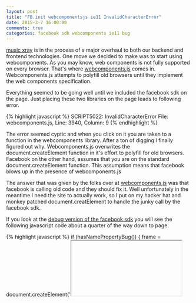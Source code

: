 ```yaml
---
layout: post
title: "FB.init webcomponentsjs ie11 InvalidCharacterError"
date: 2015-3-7 16:00:00
comments: true
categories: facebook sdk webcomponents ie11 bug 
---
```


[music xray](https://www.musicxray.com) is in the process of a major overhaul to both our backend and frontend technologies.  One move we decided to make was to start using webcomponents.  As you may know, web components is not fully supported on every browser.  That's where [webcomponents.js](https://github.com/webcomponents/webcomponentsjs) comes in.  Webcomponents.js attempts to polyfill old browsers until they implement the web components specification.

Everything seemed to be going well until we included the facebook sdk on the page.  Just placing these two libraries on the page leads to following error.

{% highlight javascript %}
SCRIPT5022: InvalidCharacterError
File: webcomponents.js, Line: 3940, Column: 9
{% endhighlight %}

The error seemed cyptic and when you click on it you are taken to a function in the webcomponents library. After a ton of digging I finally figured out why.  Webcomponents.js overwrites the document.createElement function in it's effort to polyfill for old browsers.  Facebook on the other hand, assumes that you are on the standard document.createElement function.  This assumption means that facebook blows up in the presence of webcomponents.js

The answer that was given by the folks over at [webcomponents.js](https://github.com/webcomponents/webcomponentsjs/issues/208)  was that facebook is calling old code and they should fix it.  Well unfortunately in the meantime I need the site to actually work, so I put on my hacker hat and monkey patched document.creatElement to handle the junky call by the facebook sdk.

If you look at the [debug version of the facebook sdk](http://connect.facebook.net/en_US/sdk/debug.js) you will see the following javascript code about a quarter of the way down to page.

{% highlight javascript %}
if (hasNamePropertyBug()) {
  frame = document.createElement('<iframe name="' + name + '"/>');
} else {
  frame = document.createElement("iframe");
  frame.name = name;
}
{% endhighlight %}

The problem with the code comes from trying to create the iframe element using an html tag literal.  With a proper version of createElement, this operation is no longer supported, thus the error.  To fix this issue, I load the following code immediately following webcomponents.js

{% highlight javascript %}

(function(){
  var old_function = document.createElement;
  document.createElement = function(argument){
    var matcher = /^<iframe/g;
    if(matcher.test(argument)){
      var dummy = old_function.call(document,'div');
      dummy.innerHTML = argument;
      var retel = dummy.querySelector('iframe');
      retel.name = retel.name;
      return retel;
    }else{
      return old_function.apply(document,arguments);
    }
  };
})();

{% endhighlight %}

Basically we wrap the document.createElement function calling the existing version under normal circumstances and our custom code to compensate for facebook's shitty code when needed.  Notice how we make a dummy element and set the innerHTML.  This is done so that we don't have to acutally try and parse html code with regular expressions, which can be difficult, we then find the element we are looking for and return it.

I understand that this code is a bit ugly, but desperate times call for desperate measures.  Please feel free to comment if you find this solution helpful.  I know that having this article availible would have saved me quite a bit of time.


